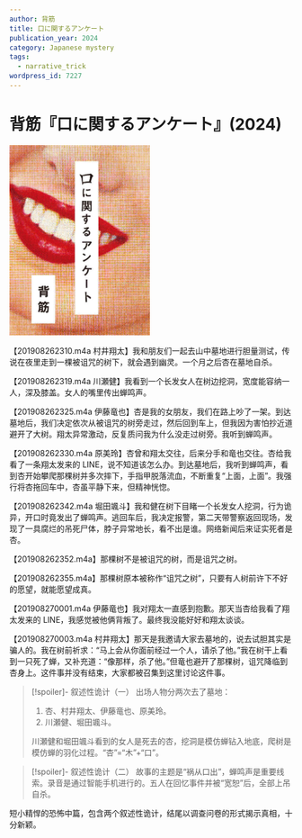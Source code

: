 ```yaml
---
author: 背筋
title: 口に関するアンケート
publication_year: 2024
category: Japanese mystery
tags:
  - narrative_trick
wordpress_id: 7227
---
```


# 背筋『口に関するアンケート』(2024)

<img src=images/2024_cover.jpg width=250/>

【201908262310.m4a 村井翔太】我和朋友们一起去山中墓地进行胆量测试，传说在夜里走到一棵被诅咒的树下，就会遇到幽灵。一个月之后杏在墓地自杀。

【201908262319.m4a 川瀬健】我看到一个长发女人在树边挖洞，宽度能容纳一人，深及膝盖。女人的嘴里传出蝉鸣声。

【201908262325.m4a 伊藤竜也】杏是我的女朋友，我们在路上吵了一架。到达墓地后，我们决定依次从被诅咒的树旁走过，然后回到车上，但我因为害怕抄近道避开了大树。翔太异常激动，反复质问我为什么没走过树旁。我听到蝉鸣声。

【201908262330.m4a 原美玲】杏曾和翔太交往，后来分手和竜也交往。杏给我看了一条翔太发来的 LINE，说不知道该怎么办。到达墓地后，我听到蝉鸣声，看到杏开始攀爬那棵树并多次摔下，手指甲脱落流血，不断重复“上面，上面”。我强行将杏拖回车中，杏虽平静下来，但精神恍惚。

【201908262342.m4a 堀田颯斗】我和健在树下目睹一个长发女人挖洞，行为诡异，开口时竟发出了蝉鸣声。逃回车后，我决定报警，第二天带警察返回现场，发现了一具腐烂的吊死尸体，脖子异常地长，看不出是谁。网络新闻后来证实死者是杏。

【201908262352.m4a】那棵树不是被诅咒的树，而是诅咒之树。

【201908262355.m4a】那棵树原本被称作“诅咒之树”，只要有人树前许下不好的愿望，就能愿望成真。

【201908270001.m4a 伊藤竜也】我对翔太一直感到抱歉。那天当杏给我看了翔太发来的 LINE，我感觉被他俩背叛了。最终我没能好好和翔太谈谈。

【201908270003.m4a 村井翔太】那天是我邀请大家去墓地的，说去试胆其实是骗人的。我在树前祈求：“马上会从你面前经过一个人，请杀了他。”我在树干上看到一只死了蝉，又补充道：“像那样，杀了他。”但竜也避开了那棵树，诅咒降临到杏身上。这件事并没有结束，大家都被召集到这里讨论这件事。

> [!spoiler]- 叙述性诡计（一）
> 出场人物分两次去了墓地：
> 1. 杏、村井翔太、伊藤竜也、原美玲。
> 2. 川瀬健、堀田颯斗。
> 
> 川瀬健和堀田颯斗看到的女人是死去的杏，挖洞是模仿蝉钻入地底，爬树是模仿蝉的羽化过程。“杏”=“木”+“口”。

> [!spoiler]- 叙述性诡计（二）
> 故事的主题是“祸从口出”，蝉鸣声是重要线索。录音是通过智能手机进行的。五人在回忆事件并被“宽恕”后，全部上吊自杀。

短小精悍的恐怖中篇，包含两个叙述性诡计，结尾以调查问卷的形式揭示真相，十分新颖。